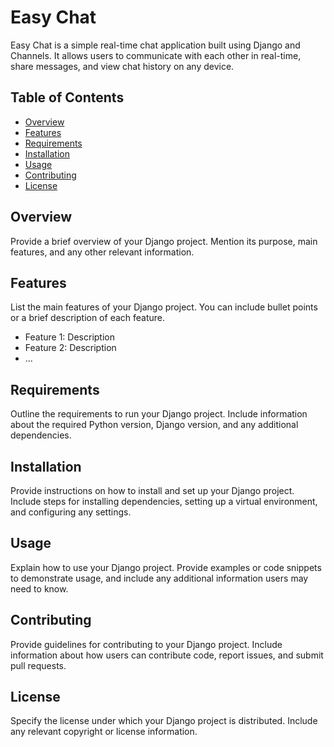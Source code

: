 # Easy Chat

Easy Chat is a simple real-time chat application built using Django and Channels. It allows users to communicate with each other in real-time, share messages, and view chat history on any device.

## Table of Contents

- [Overview](#overview)
- [Features](#features)
- [Requirements](#requirements)
- [Installation](#installation)
- [Usage](#usage)
- [Contributing](#contributing)
- [License](#license)

## Overview

Provide a brief overview of your Django project. Mention its purpose, main features, and any other relevant information.

## Features

List the main features of your Django project. You can include bullet points or a brief description of each feature.

- Feature 1: Description
- Feature 2: Description
- ...

## Requirements

Outline the requirements to run your Django project. Include information about the required Python version, Django version, and any additional dependencies.

## Installation

Provide instructions on how to install and set up your Django project. Include steps for installing dependencies, setting up a virtual environment, and configuring any settings.

## Usage

Explain how to use your Django project. Provide examples or code snippets to demonstrate usage, and include any additional information users may need to know.

## Contributing

Provide guidelines for contributing to your Django project. Include information about how users can contribute code, report issues, and submit pull requests.

## License

Specify the license under which your Django project is distributed. Include any relevant copyright or license information.

